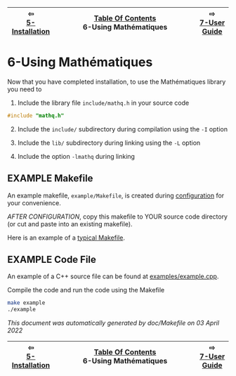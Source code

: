 
| ⇦ <br />[5-Installation](installation.md)  | [Table Of Contents](toc.md)<br />6-Using Mathématiques<br /><img width=1000/> | ⇨ <br />[7-User Guide](user-guide.md)   |
| ----------- | ----------- | ----------- |



# 6-Using Mathématiques


Now that you have completed installation, to use the Mathématiques library you need to 

1. Include the library file `include/mathq.h` in your source code
```C++
#include "mathq.h"
```
2. Include the `include/` subdirectory during compilation using the `-I` option

3. Include the `lib/` subdirectory during linking using the `-L` option

4. Include the option `-lmathq` during linking

## EXAMPLE Makefile

An example makefile, `example/Makefile`, is created during [configuration](configuration) for your convenience.

*AFTER CONFIGURATION*, copy this makefile to YOUR source code directory (or cut and paste into an existing makefile).

Here is an example of a [typical Makefile](doc/sample/Makefile).

## EXAMPLE Code File

An example of a C++ source file can be found at [examples/example.cpp](examples/example.cpp).

Compile the code and run the code using the Makefile
```bash
make example
./example
```



_This document was automatically generated by doc/Makefile on 03 April 2022_


| ⇦ <br />[5-Installation](installation.md)  | [Table Of Contents](toc.md)<br />6-Using Mathématiques<br /><img width=1000/> | ⇨ <br />[7-User Guide](user-guide.md)   |
| ----------- | ----------- | ----------- |

